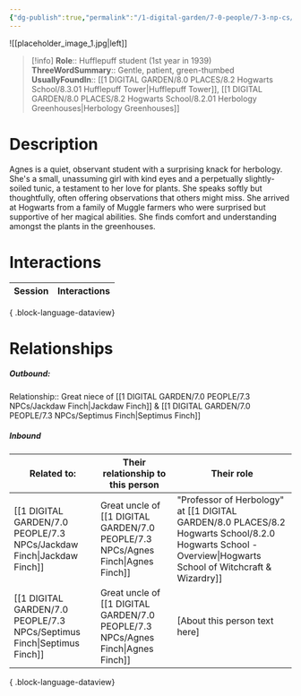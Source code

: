 ```yaml
---
{"dg-publish":true,"permalink":"/1-digital-garden/7-0-people/7-3-np-cs/agnes-finch/","tags":["#person","hogwarts","student","hufflepuff"]}
---
```


![[placeholder_image_1.jpg\|left]]
>[!info]
>**Role**:: Hufflepuff student (1st year in 1939)
>**ThreeWordSummary**:: Gentle, patient, green-thumbed
>**UsuallyFoundIn**:: [[1 DIGITAL GARDEN/8.0 PLACES/8.2 Hogwarts School/8.3.01 Hufflepuff Tower\|Hufflepuff Tower]], [[1 DIGITAL GARDEN/8.0 PLACES/8.2 Hogwarts School/8.2.01 Herbology Greenhouses\|Herbology Greenhouses]]

# Description

Agnes is a quiet, observant student with a surprising knack for herbology. She's a small, unassuming girl with kind eyes and a perpetually slightly-soiled tunic, a testament to her love for plants. She speaks softly but thoughtfully, often offering observations that others might miss. She arrived at Hogwarts from a family of Muggle farmers who were surprised but supportive of her magical abilities. She finds comfort and understanding amongst the plants in the greenhouses.

# Interactions

| Session | Interactions |
| ------- | ------------ |

{ .block-language-dataview}

# Relationships
##### Outbound:
Relationship:: Great niece of [[1 DIGITAL GARDEN/7.0 PEOPLE/7.3 NPCs/Jackdaw Finch\|Jackdaw Finch]] & [[1 DIGITAL GARDEN/7.0 PEOPLE/7.3 NPCs/Septimus Finch\|Septimus Finch]]

##### Inbound
| Related to:                                                                | Their relationship to this person | Their role                                                                                                 |
| -------------------------------------------------------------------------- | --------------------------------- | ---------------------------------------------------------------------------------------------------------- |
| [[1 DIGITAL GARDEN/7.0 PEOPLE/7.3 NPCs/Jackdaw Finch\|Jackdaw Finch]]   | Great uncle of [[1 DIGITAL GARDEN/7.0 PEOPLE/7.3 NPCs/Agnes Finch\|Agnes Finch]]    | "Professor of Herbology" at [[1 DIGITAL GARDEN/8.0 PLACES/8.2 Hogwarts School/8.2.0 Hogwarts School - Overview\|Hogwarts School of Witchcraft & Wizardry]] |
| [[1 DIGITAL GARDEN/7.0 PEOPLE/7.3 NPCs/Septimus Finch\|Septimus Finch]] | Great uncle of [[1 DIGITAL GARDEN/7.0 PEOPLE/7.3 NPCs/Agnes Finch\|Agnes Finch]]    | [About this person text here]                                                                              |

{ .block-language-dataview}
